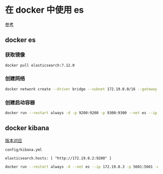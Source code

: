 # 在 docker 中使用 es

[参考](https://www.elastic.co/guide/en/elasticsearch/reference/current/docker.html)

## docker es

### 获取镜像

```bash
docker pull elasticsearch:7.12.0
```

### 创建网络

```bash
docker network create --driver bridge --subnet 172.19.0.0/16 --gateway 172.19.0.1 es
```

### 创建启动容器

```bash
docker run --restart always -d -p 9200:9200 -p 9300:9300 --net es --ip 172.19.0.2 --name es -e ES_JAVA_OPTS="-Xms256m -Xmx256m" -e "discovery.type=single-node" -e "TZ=Asia/Shanghai" -e "LC_ALL=C.UTF-8" -e "LANG=C.UTF-8" elasticsearch:7.12.0
```

## docker kibana

[版本对应](https://www.elastic.co/cn/support/matrix#matrix_compatibility)

`config/kibana.yml`

```text
elasticsearch.hosts: [ "http://172.19.0.2:9200" ]
```

```bash
docker run --restart always -d --net es --ip 172.19.0.3 -p 5601:5601 -e "ELASTICSEARCH_HOSTS=http://172.19.0.2:9200" -e "TZ=Asia/Shanghai" -e "LC_ALL=C.UTF-8" -e "LANG=C.UTF-8" --name kibana kibana:7.12.0
```
